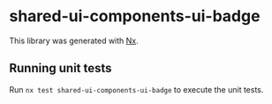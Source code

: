 # shared-ui-components-ui-badge

This library was generated with [Nx](https://nx.dev).

## Running unit tests

Run `nx test shared-ui-components-ui-badge` to execute the unit tests.
